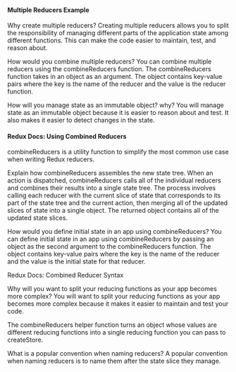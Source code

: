 #### Multiple Reducers Example

Why create multiple reducers?
Creating multiple reducers allows you to split the responsibility of managing different parts of the application state among different functions. This can make the code easier to maintain, test, and reason about.

How would you combine multiple reducers?
You can combine multiple reducers using the combineReducers function. The combineReducers function takes in an object as an argument. The object contains key-value pairs where the key is the name of the reducer and the value is the reducer function.

How will you manage state as an immutable object? why?
You will manage state as an immutable object because it is easier to reason about and test. It also makes it easier to detect changes in the state.

#### Redux Docs: Using Combined Reducers

combineReducers is a utility function to simplify the most common use case when writing Redux reducers. 

Explain how combineReducers assembles the new state tree.
 When an action is dispatched, combineReducers calls all of the individual reducers and combines their results into a single state tree. The process involves calling each reducer with the current slice of state that corresponds to its part of the state tree and the current action, then merging all of the updated slices of state into a single object. The returned object contains all of the updated state slices.

How would you define initial state in an app using combineReducers?
You can define initial state in an app using combineReducers by passing an object as the second argument to the combineReducers function. The object contains key-value pairs where the key is the name of the reducer and the value is the initial state for that reducer.

Redux Docs: Combined Reducer Syntax

Why will you want to split your reducing functions as your app becomes more complex?
You will want to split your reducing functions as your app becomes more complex because it makes it easier to maintain and test your code.

The combineReducers helper function turns an object whose values are different reducing functions into a single reducing function you can pass to createStore.

What is a popular convention when naming reducers?
A popular convention when naming reducers is to name them after the state slice they manage.